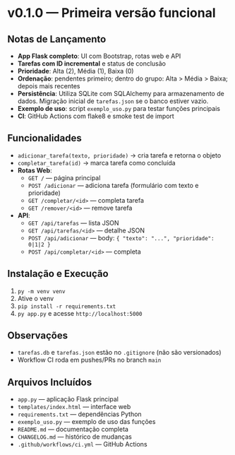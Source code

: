 # v0.1.0 — Primeira versão funcional

## Notas de Lançamento
- **App Flask completo**: UI com Bootstrap, rotas web e API
- **Tarefas com ID incremental** e status de conclusão
- **Prioridade**: Alta (2), Média (1), Baixa (0)
- **Ordenação**: pendentes primeiro; dentro do grupo: Alta > Média > Baixa; depois mais recentes
- **Persistência**: Utiliza SQLite com SQLAlchemy para armazenamento de dados. Migração inicial de `tarefas.json` se o banco estiver vazio.
- **Exemplo de uso**: script `exemplo_uso.py` para testar funções principais
- **CI**: GitHub Actions com flake8 e smoke test de import

## Funcionalidades
- `adicionar_tarefa(texto, prioridade)` → cria tarefa e retorna o objeto
- `completar_tarefa(id)` → marca tarefa como concluída
- **Rotas Web**:
  - `GET /` — página principal
  - `POST /adicionar` — adiciona tarefa (formulário com texto e prioridade)
  - `GET /completar/<id>` — completa tarefa
  - `GET /remover/<id>` — remove tarefa
- **API**:
  - `GET /api/tarefas` — lista JSON
  - `GET /api/tarefas/<id>` — detalhe JSON
  - `POST /api/adicionar` — body: `{ "texto": "...", "prioridade": 0|1|2 }`
  - `POST /api/completar/<id>` — completa

## Instalação e Execução
1. `py -m venv venv`
2. Ative o venv
3. `pip install -r requirements.txt`
4. `py app.py` e acesse `http://localhost:5000`

## Observações
- `tarefas.db` e `tarefas.json` estão no `.gitignore` (não são versionados)
- Workflow CI roda em pushes/PRs no branch `main`

## Arquivos Incluídos
- `app.py` — aplicação Flask principal
- `templates/index.html` — interface web
- `requirements.txt` — dependências Python
- `exemplo_uso.py` — exemplo de uso das funções
- `README.md` — documentação completa
- `CHANGELOG.md` — histórico de mudanças
- `.github/workflows/ci.yml` — GitHub Actions

